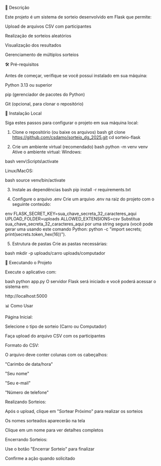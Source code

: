 📝 Descrição

Este projeto é um sistema de sorteio desenvolvido em Flask que permite:

Upload de arquivos CSV com participantes

Realização de sorteios aleatórios

Visualização dos resultados

Gerenciamento de múltiplos sorteios


🛠️ Pré-requisitos

Antes de começar, verifique se você possui instalado em sua máquina:

Python 3.13 ou superior

pip (gerenciador de pacotes do Python)

Git (opcional, para clonar o repositório)


🚀 Instalação Local

Siga estes passos para configurar o projeto em sua máquina local:

1. Clone o repositório (ou baixe os arquivos)
bash
git clone https://github.com/csdamo/sorteio_dg_2025.git
cd sorteio-flask

2. Crie um ambiente virtual (recomendado)
bash
python -m venv venv
Ative o ambiente virtual:
Windows:

bash
venv\Scripts\activate

Linux/MacOS:

bash
source venv/bin/activate

3. Instale as dependências
bash
pip install -r requirements.txt

4. Configure o arquivo .env
Crie um arquivo .env na raiz do projeto com o seguinte conteúdo:

env
FLASK_SECRET_KEY=sua_chave_secreta_32_caracteres_aqui
UPLOAD_FOLDER=uploads
ALLOWED_EXTENSIONS=csv
Substitua sua_chave_secreta_32_caracteres_aqui por uma string segura (você pode gerar uma usando este comando Python: python -c "import secrets; print(secrets.token_hex(16))").

5. Estrutura de pastas
Crie as pastas necessárias:

bash
mkdir -p uploads/carro uploads/computador


🏃 Executando o Projeto

Execute o aplicativo com:

bash
python app.py
O servidor Flask será iniciado e você poderá acessar o sistema em:

http://localhost:5000


📊 Como Usar

Página Inicial:

Selecione o tipo de sorteio (Carro ou Computador)

Faça upload do arquivo CSV com os participantes

Formato do CSV:

O arquivo deve conter colunas com os cabeçalhos:

"Carimbo de data/hora"

"Seu nome"

"Seu e-mail"

"Número de telefone"

Realizando Sorteios:

Após o upload, clique em "Sortear Próximo" para realizar os sorteios

Os nomes sorteados aparecerão na tela

Clique em um nome para ver detalhes completos

Encerrando Sorteios:

Use o botão "Encerrar Sorteio" para finalizar

Confirme a ação quando solicitado
